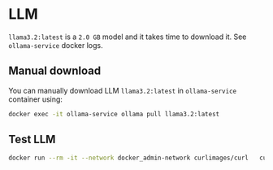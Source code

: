 # LLM

`llama3.2:latest` is a `2.0 GB` model and it takes time to download it. See `ollama-service` docker logs.

## Manual download

You can manually download LLM `llama3.2:latest` in `ollama-service` container using:

```bash
docker exec -it ollama-service ollama pull llama3.2:latest
```

## Test LLM

```bash
docker run --rm -it --network docker_admin-network curlimages/curl   curl -v -X POST http://ollama-service:11434/api/generate   -H "Content-Type: application/json"   -d '{"model":"llama3.2:latest","prompt":"hello"}'
```
